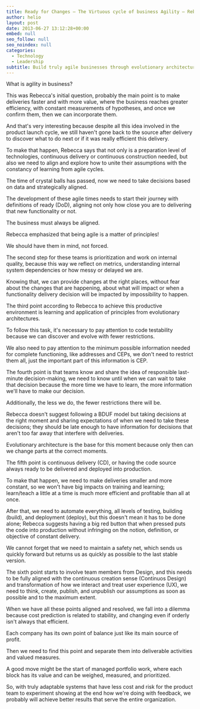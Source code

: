 ```yaml
---
title: Ready for Changes – The Virtuous cycle of business Agility – Rebecca Parsons
author: helio
layout: post
date: 2013-06-27 13:12:28+00:00
embed: null
seo_follow: null
seo_noindex: null
categories:
  - Technology
  - Leadership
subtitle: Build truly agile businesses through evolutionary architecture, continuous delivery, and data-driven decisions—discover the 6 pillars that create sustainable competitive advantage
---
```


What is agility in business?

This was Rebecca's initial question, probably the main point is to make deliveries faster and with more value, where the business reaches greater efficiency, with constant measurements of hypotheses, and once we confirm them, then we can incorporate them.

And that's very interesting because despite all this idea involved in the product launch cycle, we still haven't gone back to the source after delivery to discover what to do next or if it was really efficient this delivery.

To make that happen, Rebecca says that not only is a preparation level of technologies, continuous delivery or continuous construction needed, but also we need to align and explore how to unite their assumptions with the constancy of learning from agile cycles.

The time of crystal balls has passed, now we need to take decisions based on data and strategically aligned.

The development of these agile times needs to start their journey with definitions of ready (DoD), aligning not only how close you are to delivering that new functionality or not.

The business must always be aligned.

Rebecca emphasized that being agile is a matter of principles!

We should have them in mind, not forced.

The second step for these teams is prioritization and work on internal quality, because this way we reflect on metrics, understanding internal system dependencies or how messy or delayed we are.

Knowing that, we can provide changes at the right places, without fear about the changes that are happening, about what will impact or when a functionality delivery decision will be impacted by impossibility to happen.

The third point according to Rebecca to achieve this productive environment is learning and application of principles from evolutionary architectures.

To follow this task, it's necessary to pay attention to code testability because we can discover and evolve with fewer restrictions.

We also need to pay attention to the minimum possible information needed for complete functioning, like addresses and CEPs, we don't need to restrict them all, just the important part of this information is CEP.

The fourth point is that teams know and share the idea of responsible last-minute decision-making, we need to know until when we can wait to take that decision because the more time we have to learn, the more information we'll have to make our decision.

Additionally, the less we do, the fewer restrictions there will be.

Rebecca doesn't suggest following a BDUF model but taking decisions at the right moment and sharing expectations of when we need to take these decisions; they should be late enough to have information for decisions that aren't too far away that interfere with deliveries.

Evolutionary architecture is the base for this moment because only then can we change parts at the correct moments.

The fifth point is continuous delivery (CD), or having the code source always ready to be delivered and deployed into production.

To make that happen, we need to make deliveries smaller and more constant, so we won't have big impacts on training and learning; learn/teach a little at a time is much more efficient and profitable than all at once.

After that, we need to automate everything, all levels of testing, building (build), and deployment (deploy), but this doesn't mean it has to be done alone; Rebecca suggests having a big red button that when pressed puts the code into production without infringing on the notion, definition, or objective of constant delivery.

We cannot forget that we need to maintain a safety net, which sends us quickly forward but returns us as quickly as possible to the last stable version.

The sixth point starts to involve team members from Design, and this needs to be fully aligned with the continuous creation sense (Continuos Design) and transformation of how we interact and treat user experience (UX), we need to think, create, publish, and unpublish our assumptions as soon as possible and to the maximum extent.

When we have all these points aligned and resolved, we fall into a dilemma because cost prediction is related to stability, and changing even if orderly isn't always that efficient.

Each company has its own point of balance just like its main source of profit.

Then we need to find this point and separate them into deliverable activities and valued measures.

A good move might be the start of managed portfolio work, where each block has its value and can be weighed, measured, and prioritized.

So, with truly adaptable systems that have less cost and risk for the product team to experiment showing at the end how we're doing with feedback, we probably will achieve better results that serve the entire organization.
